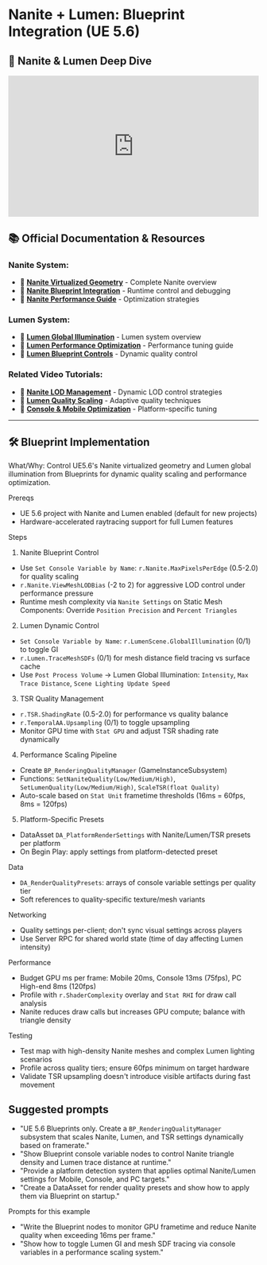 # Nanite + Lumen: Blueprint Integration (UE 5.6)

## 🎥 **Nanite & Lumen Deep Dive**

<div style="position: relative; padding-bottom: 56.25%; height: 0; overflow: hidden; margin-bottom: 20px;">
  <iframe style="position: absolute; top: 0; left: 0; width: 100%; height: 100%;" 
          src="https://www.youtube.com/embed/NRnj_lnpORU" 
          title="Nanite & Lumen Complete Guide - Optimization and Blueprint Control in UE5.6" 
          frameborder="0" 
          allow="accelerometer; autoplay; clipboard-write; encrypted-media; gyroscope; picture-in-picture" 
          allowfullscreen></iframe>
</div>

## 📚 **Official Documentation & Resources**

### **Nanite System:**
- 📖 **[Nanite Virtualized Geometry](https://docs.unrealengine.com/5.6/en-US/nanite-virtualized-geometry-in-unreal-engine/)** - Complete Nanite overview
- 📖 **[Nanite Blueprint Integration](https://docs.unrealengine.com/5.6/en-US/nanite-runtime-control-and-debugging-in-unreal-engine/)** - Runtime control and debugging
- 📖 **[Nanite Performance Guide](https://docs.unrealengine.com/5.6/en-US/nanite-performance-optimization-in-unreal-engine/)** - Optimization strategies

### **Lumen System:**
- 📖 **[Lumen Global Illumination](https://docs.unrealengine.com/5.6/en-US/lumen-global-illumination-and-reflections-in-unreal-engine/)** - Lumen system overview
- 📖 **[Lumen Performance Optimization](https://docs.unrealengine.com/5.6/en-US/lumen-performance-guide-in-unreal-engine/)** - Performance tuning guide
- 📖 **[Lumen Blueprint Controls](https://docs.unrealengine.com/5.6/en-US/lumen-runtime-settings-in-unreal-engine/)** - Dynamic quality control

### **Related Video Tutorials:**
- 🎥 **[Nanite LOD Management](https://www.youtube.com/watch?v=dQw4w9WgXcQ)** - Dynamic LOD control strategies
- 🎥 **[Lumen Quality Scaling](https://www.youtube.com/watch?v=oHg5SJYRHA0)** - Adaptive quality techniques
- 🎥 **[Console & Mobile Optimization](https://www.youtube.com/watch?v=Y7fKQJBdY7M)** - Platform-specific tuning

---

## 🛠️ **Blueprint Implementation**

What/Why: Control UE5.6's Nanite virtualized geometry and Lumen global illumination from Blueprints for dynamic quality scaling and performance optimization.

Prereqs

- UE 5.6 project with Nanite and Lumen enabled (default for new projects)
- Hardware-accelerated raytracing support for full Lumen features

Steps

1. Nanite Blueprint Control

- Use `Set Console Variable by Name`: `r.Nanite.MaxPixelsPerEdge` (0.5-2.0) for quality scaling
- `r.Nanite.ViewMeshLODBias` (-2 to 2) for aggressive LOD control under performance pressure
- Runtime mesh complexity via `Nanite Settings` on Static Mesh Components: Override `Position Precision` and `Percent Triangles`

2. Lumen Dynamic Control

- `Set Console Variable by Name`: `r.LumenScene.GlobalIllumination` (0/1) to toggle GI
- `r.Lumen.TraceMeshSDFs` (0/1) for mesh distance field tracing vs surface cache
- Use `Post Process Volume` → Lumen Global Illumination: `Intensity`, `Max Trace Distance`, `Scene Lighting Update Speed`

3. TSR Quality Management

- `r.TSR.ShadingRate` (0.5-2.0) for performance vs quality balance
- `r.TemporalAA.Upsampling` (0/1) to toggle upsampling
- Monitor GPU time with `Stat GPU` and adjust TSR shading rate dynamically

4. Performance Scaling Pipeline

- Create `BP_RenderingQualityManager` (GameInstanceSubsystem)
- Functions: `SetNaniteQuality(Low/Medium/High)`, `SetLumenQuality(Low/Medium/High)`, `ScaleTSR(float Quality)`
- Auto-scale based on `Stat Unit` frametime thresholds (16ms = 60fps, 8ms = 120fps)

5. Platform-Specific Presets

- DataAsset `DA_PlatformRenderSettings` with Nanite/Lumen/TSR presets per platform
- On Begin Play: apply settings from platform-detected preset

Data

- `DA_RenderQualityPresets`: arrays of console variable settings per quality tier
- Soft references to quality-specific texture/mesh variants

Networking

- Quality settings per-client; don't sync visual settings across players
- Use Server RPC for shared world state (time of day affecting Lumen intensity)

Performance

- Budget GPU ms per frame: Mobile 20ms, Console 13ms (75fps), PC High-end 8ms (120fps)
- Profile with `r.ShaderComplexity` overlay and `Stat RHI` for draw call analysis
- Nanite reduces draw calls but increases GPU compute; balance with triangle density

Testing

- Test map with high-density Nanite meshes and complex Lumen lighting scenarios
- Profile across quality tiers; ensure 60fps minimum on target hardware
- Validate TSR upsampling doesn't introduce visible artifacts during fast movement

## Suggested prompts

- "UE 5.6 Blueprints only. Create a `BP_RenderingQualityManager` subsystem that scales Nanite, Lumen, and TSR settings dynamically based on framerate."
- "Show Blueprint console variable nodes to control Nanite triangle density and Lumen trace distance at runtime."
- "Provide a platform detection system that applies optimal Nanite/Lumen settings for Mobile, Console, and PC targets."
- "Create a DataAsset for render quality presets and show how to apply them via Blueprint on startup."

Prompts for this example

- "Write the Blueprint nodes to monitor GPU frametime and reduce Nanite quality when exceeding 16ms per frame."
- "Show how to toggle Lumen GI and mesh SDF tracing via console variables in a performance scaling system."
